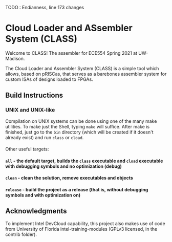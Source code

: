TODO : Endianness, line 173 changes

# Cloud Loader and ASsembler System (CLASS)
Welcome to CLASS! The assembler for ECE554 Spring 2021 at UW-Madison.

The Cloud Loader and Assembler System (CLASS) is a simple tool which allows, based on pRISCas,
that serves as a barebones assembler system for custom ISAs of designs loaded to FPGAs.

## Build Instructions
### UNIX and UNIX-like
Compilation on UNIX systems can be done using one of the many make utilities. To make just the Shell, typing `make` will suffice. After make is finished, just go to the `bin` directory (which will be created if it doesn't already exist) and run `class` or `cload`.
#### 
Other useful targets:
#### `all` - the default target, builds the `class` executable and `cload` executable with debugging symbols and no optimization (debug)
#### `clean` - clean the solution, remove executables and objects
#### `release` - build the project as a release (that is, without debugging symbols and with optimization on)

## Acknowledgments
To implement Intel DevCloud capability, this project also makes use of code from University of Florida intel-training-modules (GPLv3 licensed, in the contrib folder).
